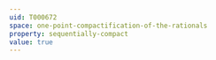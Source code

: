```yaml
---
uid: T000672
space: one-point-compactification-of-the-rationals
property: sequentially-compact
value: true
---
```

